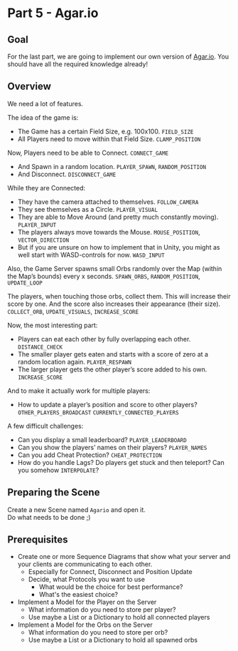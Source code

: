 # Part 5 - Agar.io

## Goal
For the last part, we are going to implement our own version of [Agar.io](http://agar.io). You should have all the required knowledge already!

## Overview
We need a lot of features.

The idea of the game is:
- The Game has a certain Field Size, e.g. 100x100. `FIELD_SIZE`
- All Players need to move within that Field Size. `CLAMP_POSITION`

Now, Players need to be able to Connect. `CONNECT_GAME`
- And Spawn in a random location. `PLAYER_SPAWN`, `RANDOM_POSITION`
- And Disconnect. `DISCONNECT_GAME`

While they are Connected:
- They have the camera attached to themselves. `FOLLOW_CAMERA`
- They see themselves as a Circle. `PLAYER_VISUAL`
- They are able to Move Around (and pretty much constantly moving). `PLAYER_INPUT`
- The players always move towards the Mouse. `MOUSE_POSITION`, `VECTOR_DIRECTION`
- But if you are unsure on how to implement that in Unity, you might as well start with WASD-controls for now. `WASD_INPUT`

Also, the Game Server spawns small Orbs randomly over the Map (within the Map’s bounds) every x seconds. `SPAWN_ORBS`, `RANDOM_POSITION`, `UPDATE_LOOP`

The players, when touching those orbs, collect them. This will increase their score by one. And the score also increases their appearance (their size). `COLLECT_ORB`, `UPDATE_VISUALS`, `INCREASE_SCORE`

Now, the most interesting part:
- Players can eat each other by fully overlapping each other. `DISTANCE_CHECK`
- The smaller player gets eaten and starts with a score of zero at a random location again. `PLAYER_RESPAWN`
- The larger player gets the other player’s score added to his own. `INCREASE_SCORE`

And to make it actually work for multiple players:
- How to update a player’s position and score to other players? `OTHER_PLAYERS_BROADCAST` `CURRENTLY_CONNECTED_PLAYERS`

A few difficult challenges:
- Can you display a small leaderboard? `PLAYER_LEADERBOARD`
- Can you show the players’ names on their players? `PLAYER_NAMES`
- Can you add Cheat Protection? `CHEAT_PROTECTION`
- How do you handle Lags? Do players get stuck and then teleport? Can you somehow `INTERPOLATE`?

## Preparing the Scene
Create a new Scene named `Agario` and open it.\
Do what needs to be done ;)

## Prerequisites
- Create one or more Sequence Diagrams that show what your server and your clients are communicating to each other.
  - Especially for Connect, Disconnect and Position Update
  - Decide, what Protocols you want to use
    - What would be the choice for best performance?
    - What's the easiest choice?
- Implement a Model for the Player on the Server
  - What information do you need to store per player?
  - Use maybe a List or a Dictionary to hold all connected players
- Implement a Model for the Orbs on the Server
  - What information do you need to store per orb?
  - Use maybe a List or a Dictionary to hold all spawned orbs
